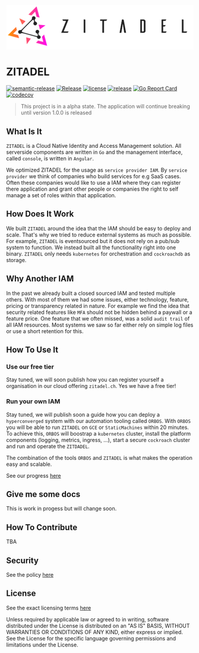 ![ZITADEL](./docs/img/zitadel-logo-oneline-lightdesign@2x.png)

# ZITADEL

[![semantic-release](https://img.shields.io/badge/%20%20%F0%9F%93%A6%F0%9F%9A%80-semantic--release-e10079.svg)](https://github.com/semantic-release/semantic-release)
[![Release](https://github.com/caos/zitadel/workflows/Release/badge.svg)](https://github.com/caos/zitadel/actions)
[![license](https://badgen.net/github/license/caos/zitadel/)](https://github.com/caos/zitadel/blob/master/LICENSE)
[![release](https://badgen.net/github/release/caos/zitadel/stable)](https://github.com/caos/zitadel/releases)
[![Go Report Card](https://goreportcard.com/badge/github.com/caos/zitadel)](https://goreportcard.com/report/github.com/caos/zitadel)
[![codecov](https://codecov.io/gh/caos/zitadel/branch/master/graph/badge.svg)](https://codecov.io/gh/caos/zitadel)

> This project is in a alpha state. The application will continue breaking until version 1.0.0 is released

## What Is It

`ZITADEL` is a Cloud Native Identity and Access Management solution. All serverside components are written in `Go` and the management interface, called `console`, is written in `Angular`.

We optimized ZITADEL for the usage as `service provider IAM`. By `service provider` we think of companies who build services for e.g SaaS cases. Often these companies would like to use a IAM where they can register there application and grant other people or companies the right to self manage a set of roles within that application.

## How Does It Work

We built `ZITADEL` around the idea that the IAM should be easy to deploy and scale. That's why we tried to reduce external systems as much as possible.
For example, `ZITADEL` is eventsourced but it does not rely on a pub/sub system to function. We instead built all the functionality right into one binary.
`ZITADEL` only needs `kubernetes` for orchestration and `cockroachdb` as storage.

## Why Another IAM

In the past we already built a closed sourced IAM and tested multiple others. With most of them we had some issues, either technology, feature, pricing or transparency related in nature. For example we find the idea that security related features like `MFA` should not be hidden behind a paywall or a feature price.
One feature that we often missed, was a solid `audit trail` of all IAM resources. Most systems we saw so far either rely on simple log files or use a short retention for this.

## How To Use It

### Use our free tier

Stay tuned, we will soon publish how you can register yourself a organisation in our cloud offering `zitadel.ch`.
Yes we have a free tier!

### Run your own IAM

Stay tuned, we will publish soon a guide how you can deploy a `hyperconverged` system with our automation tooling called `ORBOS`.
With `ORBOS` you will be able to run `ZITADEL` on `GCE` or `StaticMachines` within 20 minutes. To achieve this, `ORBOS` will boostrap a `kubernetes` cluster, install the platform components (logging, metrics, ingress, ...), start a secure `cockroach` cluster and run and operate the `ZITDADEL`.

The combination of the tools `ORBOS` and `ZITADEL` is what makes the operation easy and scalable.

See our progress [here](https://github.com/caos/orbos/pull/256)

## Give me some docs

This is work in progess but will change soon.

## How To Contribute

TBA

## Security

See the policy [here](./SECURITY.md)

## License

See the exact licensing terms [here](./LICENSE)

Unless required by applicable law or agreed to in writing, software distributed under the License is distributed on an "AS IS" BASIS, WITHOUT WARRANTIES OR CONDITIONS OF ANY KIND, either express or implied. See the License for the specific language governing permissions and limitations under the License.
